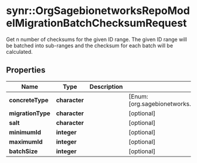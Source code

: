 # synr::OrgSagebionetworksRepoModelMigrationBatchChecksumRequest

Get n number of checksums for the given ID range.  The given ID range will be batched into sub-ranges and the checksum for each batch will be calculated.

## Properties
Name | Type | Description | Notes
------------ | ------------- | ------------- | -------------
**concreteType** | **character** |  | [Enum: [org.sagebionetworks.repo.model.migration.BatchChecksumRequest]] 
**migrationType** | **character** |  | [optional] 
**salt** | **character** |  | [optional] 
**minimumId** | **integer** |  | [optional] 
**maximumId** | **integer** |  | [optional] 
**batchSize** | **integer** |  | [optional] 


